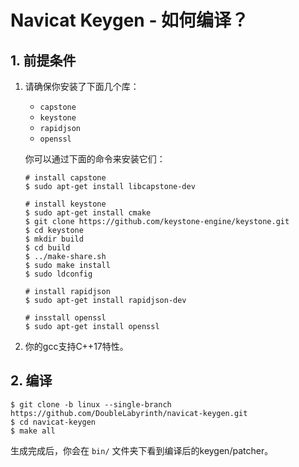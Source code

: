 # Navicat Keygen - 如何编译？

## 1. 前提条件

1. 请确保你安装了下面几个库：

   * `capstone`
   * `keystone`
   * `rapidjson`
   * `openssl`

   你可以通过下面的命令来安装它们：

   ```console
   # install capstone
   $ sudo apt-get install libcapstone-dev

   # install keystone
   $ sudo apt-get install cmake
   $ git clone https://github.com/keystone-engine/keystone.git
   $ cd keystone
   $ mkdir build
   $ cd build
   $ ../make-share.sh
   $ sudo make install
   $ sudo ldconfig

   # install rapidjson
   $ sudo apt-get install rapidjson-dev

   # insstall openssl
   $ sudo apt-get install openssl
   ```

2. 你的gcc支持C++17特性。 

## 2. 编译

```console
$ git clone -b linux --single-branch https://github.com/DoubleLabyrinth/navicat-keygen.git
$ cd navicat-keygen
$ make all
```

生成完成后，你会在 `bin/` 文件夹下看到编译后的keygen/patcher。
